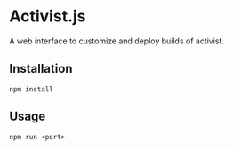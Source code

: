Activist.js
===========

A web interface to customize and deploy builds of activist.

Installation
------------

```
npm install
```

Usage
-----

```
npm run <port>
```
